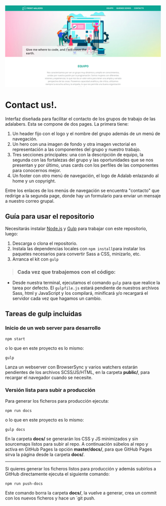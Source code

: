 ![Adalab](_src/assets/images/image-readme.png)
# Contact us!.
Interfaz diseñada para facilitar el contacto de los grupos de trabajo de las adalabers.
Esta se compone de dos pages. La primera tiene:
1. Un header fijo con el logo y el nombre del grupo además de un menú de navegación.
2. Un hero con una imagen de fondo y otra imagen vectorial en representación a las componentes del grupo y nuestro trabajo.
3. Tres secciones principales: una con la descripción de equipo, la segunda con las fortalezas del grupo y las oportunidades que se nos presentan y por último, unas cards con los perfiles de las componentes para conocernos mejor.
4. Un footer con otro menú de navegación, el logo de Adalab enlazando al home y un copyright.

Entre los enlaces de los menús de navegación se encuentra "contacto" que redirige a la segunda page, donde hay un formulario para enviar un mensaje a nuestro correo grupal.

## Guía para usar el repositorio
Necesitarás instalar [Node.js](https://nodejs.org/) y [Gulp](https://gulpjs.com) para trabajar con este repositorio, luego:
1. Descarga o clona el repositorio.
2. Instala las dependencias locales con `npm install`para instalar los paquetes necesarios para convertir Sass a CSS, minizarlo, etc.
3. Arranca el kit con `gulp`

> ### Cada vez que trabajemos con el código:
- Desde nuestra terminal, ejecutamos el comando `gulp` para que realice la tarea por defecto. El `gulpfile.js` estará pendiente de nuestros archivos Sass, html y JavaScript y los compilará, minificará y/o recargará el servidor cada vez que hagamos un cambio.

## Tareas de gulp incluidas
### Inicio de un web server para desarrollo
```
npm start
```
o lo que en este proyecto es lo mismo:

```
gulp
```
Lanza un webserver con BrowserSync y varios watchers estarán pendientes de los archivos SCSS/JS/HTML, en la carpeta **public/**, para recargar el navegador cuando se necesite.

### Versión lista para subir a producción

Para generar los ficheros para producción ejecuta:

```
npm run docs
```
o lo que en este proyecto es lo mismo:
```
gulp docs
```
En la carpeta **docs/** se generarán los CSS y JS minimizados y sin sourcemaps listos para subir al repo. A continuación súbelos al repo y activa en GitHub Pages la opción **master/docs/**, para que GitHub Pages sirva la página desde la carpeta **docs/**.

---

Si quieres generar los ficheros listos para producción y además subirlos a GitHub directamente ejecuta el siguiente comando:
```
npm run push-docs
```
Este comando borra la carpeta **docs/**, la vuelve a generar, crea un commit con los nuevos ficheros y hace un `git push.
